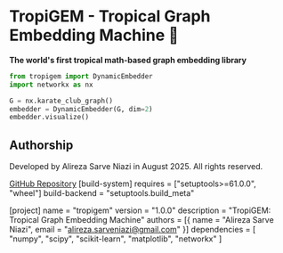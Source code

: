 # TropiGEM - Tropical Graph Embedding Machine 🌴

**The world's first tropical math-based graph embedding library**

```python
from tropigem import DynamicEmbedder
import networkx as nx

G = nx.karate_club_graph()
embedder = DynamicEmbedder(G, dim=2)
embedder.visualize()
```

## Authorship
Developed by Alireza Sarve Niazi in August 2025.
All rights reserved.

[GitHub Repository](https://github.com/AlirezaSarveNiazi/tropigem)
[build-system]
requires = ["setuptools>=61.0.0", "wheel"]
build-backend = "setuptools.build_meta"

[project]
name = "tropigem"
version = "1.0.0"
description = "TropiGEM: Tropical Graph Embedding Machine"
authors = [{ name = "Alireza Sarve Niazi", email = "alireza.sarveniazi@gmail.com" }]
dependencies = [
    "numpy",
    "scipy", 
    "scikit-learn",
    "matplotlib",
    "networkx"
]